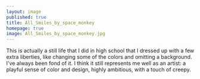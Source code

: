 ```yaml
---
layout: image
published: true
title: All_Smiles_by_space_monkey
homepage: true
image: All_Smiles_by_space_monkey.jpg
---
```

This is actually a still life that I did in high school that I dressed up with a few extra liberties, like changing some of the colors and omitting a background. I've always been fond of it. I think it still represents me well as an artist: a playful sense of color and design, highly ambitious, with a touch of creepy.
